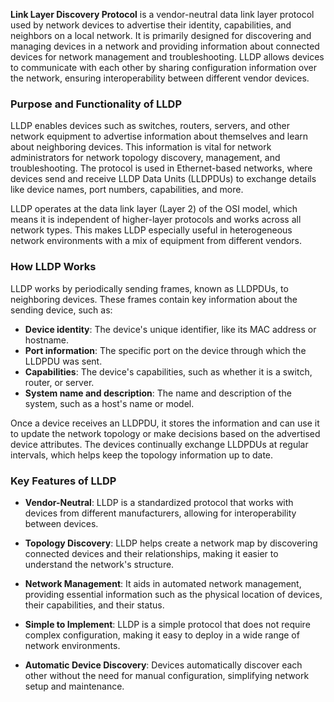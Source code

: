 **Link Layer Discovery Protocol** is a vendor-neutral data link layer protocol used by network devices to advertise their identity, capabilities, and neighbors on a local network. It is primarily designed for discovering and managing devices in a network and providing information about connected devices for network management and troubleshooting. LLDP allows devices to communicate with each other by sharing configuration information over the network, ensuring interoperability between different vendor devices.

### **Purpose and Functionality of LLDP**

LLDP enables devices such as switches, routers, servers, and other network equipment to advertise information about themselves and learn about neighboring devices. This information is vital for network administrators for network topology discovery, management, and troubleshooting. The protocol is used in Ethernet-based networks, where devices send and receive LLDP Data Units (LLDPDUs) to exchange details like device names, port numbers, capabilities, and more.

LLDP operates at the data link layer (Layer 2) of the OSI model, which means it is independent of higher-layer protocols and works across all network types. This makes LLDP especially useful in heterogeneous network environments with a mix of equipment from different vendors.

### **How LLDP Works**

LLDP works by periodically sending frames, known as LLDPDUs, to neighboring devices. These frames contain key information about the sending device, such as:

- **Device identity**: The device's unique identifier, like its MAC address or hostname.
- **Port information**: The specific port on the device through which the LLDPDU was sent.
- **Capabilities**: The device's capabilities, such as whether it is a switch, router, or server.
- **System name and description**: The name and description of the system, such as a host's name or model.

Once a device receives an LLDPDU, it stores the information and can use it to update the network topology or make decisions based on the advertised device attributes. The devices continually exchange LLDPDUs at regular intervals, which helps keep the topology information up to date.

### **Key Features of LLDP**

- **Vendor-Neutral**: LLDP is a standardized protocol that works with devices from different manufacturers, allowing for interoperability between devices.

- **Topology Discovery**: LLDP helps create a network map by discovering connected devices and their relationships, making it easier to understand the network's structure.

- **Network Management**: It aids in automated network management, providing essential information such as the physical location of devices, their capabilities, and their status.

- **Simple to Implement**: LLDP is a simple protocol that does not require complex configuration, making it easy to deploy in a wide range of network environments.

- **Automatic Device Discovery**: Devices automatically discover each other without the need for manual configuration, simplifying network setup and maintenance.